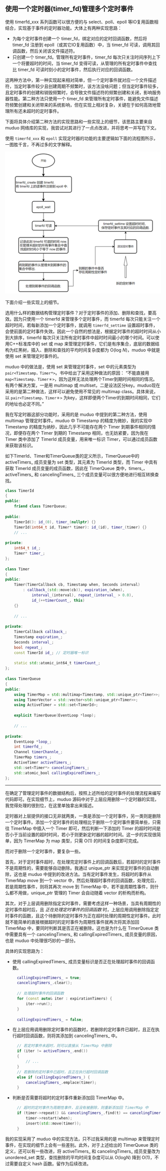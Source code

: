 ## 使用一个定时器(timer_fd)管理多个定时事件

使用 timerfd_xxx 系列函数可以很方便的与 select、poll、epoll 等IO复用函数相结合，实现基于事件的定时器功能。大体上有两种实现思路：
- 为每个定时事件创建一个 timer_fd，绑定对应的定时回调函数，然后将 timer_fd 注册到 epoll（或其它IO复用函数）中，当 timer_fd 可读，调用其回调函数，然后关闭该文件描述符。
- 只创建一个 timer_fd。管理所有定时事件，timer_fd 每次只关注时间序列上下一个将要超时的时间，当 timer_fd 变得可读，从管理的所有定时事件中查找比 timer_fd 可读时刻小的定时事件，然后执行对应的回调函数。

这两种方法中，第一种实现起来相对简单，但一个定时事件就对应一个文件描述符，当定时事件较少且创建周期不频繁时，该方法没啥问题；但当定时事件较多，且定时事件的创建和销毁频繁时，会导致文件描述符的频繁创建和关闭，影响服务器性能。第二种方法只使用一个 timer_fd 来管理所有定时事件，能避免文件描述符频繁创建和关闭带来的系统影响，但在实现上相对复杂，关键在于如何高效地管理所有还未超时的定时事件。

下面将具体介绍第二种方法的实现思路和一些实现上的细节，该思路主要来自 muduo 网络库的实现，我尝试对其进行了一点点改进，并将思考一并写在下文。

使用 `timerfd_xxx` 和 `epoll` 实现定时器的功能的主要逻辑如下面的流程图所示，一图胜千言，不再过多的文字解释。

![Pasted image 20240125211402.png](./images/Pasted%20image%2020240125211402.png)

下面介绍一些实现上的细节。

选用什么样的数据结构管理定时事件？对于定时事件的添加、删除和查找，要高效。因为只使用一个 timerfd 来管理多个定时事件，而 timerfd 每次只能关注一个超时时间，若每新添加一个定时事件，就调用 `timerfd_settime` 设置超时事件，会使前面的定时事件失效。因此一个自然的想法是，根据定时事件的超时时间从小到大排序，timerfd 每次只关注所有定时事件中超时时间最小的哪个时间。可以使用C++标准库中的 set 或 map 来管理定时事件，它们是有序集合，底层的数据结构为红黑树，插入、删除和查找的平均时间复杂度都为 O(log *N*)，muduo 中就是使用 set 来管理定时事件的。

muduo 中的做法是，使用 set 来管理定时事件，set 中的元素类型为 `pair<Timestamp，Timer*>`。书中给出了采用这种做法的原因：
“不能直接用 `map<Timestamp，Timer＊>`，因为这样无法处理两个Timer到期时间相同的情况。有两个解决方案，一是用 multimap 或 multiset，二是设法区分key。muduo现在采用的是第二种做法，这样可以避免使用不常见的 multimap class。具体来说，以 `pair<Timestamp，Timer＊>` 为key，这样即便两个Timer的到期时间相同，它们的地址也必定不同。”

我在写定时器这部分功能时，采用的是 muduo 中提到的第二种方法，使用 multimap 管理定时事件。muduo 中 Timestamp 的精度为微妙，我的实现中 Timestamp 的精度为纳秒，因此几乎不可能存在两个 Timer 到期事件相同的情况，即便存在两个 Timer 到期的 Timestamp 相同，也无妨紧要，因为我在 Timer 类中添加了 TimerId 成员变量，用来唯一标识 Timer，可以通过成员函数来获取该标识。

如下TimerId、Timer和TimerQueue类的定义所示，TimerQueue中的 activeTimers_ 成员变量为 set 类型，其元素为 TimerId 类型，而 Timer 中具有获取 TimerId 成员变量的成员函数，因此在 TimerQueue 类中，timers_、activeTimers_ 和 cancelingTimers_ 三个成员变量可以很方便地进行相互转换查找。

```cpp
class TimerId
{
public:
    friend class TimerQueue;

public:
    TimerId(): id_(0), timer_(nullptr) {}
    TimerId(int64_t id, Timer* timer): id_(id), timer_(timer) {}
    // ...

private:
    int64_t id_;
    Timer* timer_;
};

class Timer
{
public:
    Timer(TimerCallback cb, Timestamp when, Seconds interval)
        : callback_(std::move(cb)), expiration_(when), 
            interval_(interval), repeat_(interval_ > 0.0),
            id_(++timerCount_, this)
    {}

    // ...

private:
    TimerCallback callback_;
    Timestamp expiration_;
    Seconds interval_; 
    bool repeat_;
    const TimerId id_; // 定时器唯一标识

    static std::atomic_int64_t timerCount_;
};

class TimerQueue
{
public:
    using TimerMap = std::multimap<Timestamp, std::unique_ptr<Timer>>;
    using TimerVector = std::vector<std::unique_ptr<Timer>>;
    using ActiveTimer = std::set<TimerId>;

    explicit TimerQueue(EventLoop *loop);

    // ...

private:
    EventLoop *loop_;
    int timerfd_;
    Channel timerChannle_;
    TimerMap timers_;
    ActiveTimer activeTimers_;
    std::set<Timer*> cancelingTimers_;
    std::atomic_bool callingExpiredTimers_;
};

```

---
在确定了管理定时事件的数据结构后，按照上述所给的定时事件的处理流程来编写代码即可。在实现细节上，muduo 源码中对于上层应用删除一个定时器的实现，我觉得处理的很到位，在这里单独拿出来描述。

定时器对上层提供的接口无非就两类，一类是添加一个定时事件，另一类则是删除一个定时事件。添加一个定时事件的处理相比于删除一个定时事件要简单些，只需往 TimerMap 中插入一个 Timer 即可，然后判断一下添加的 Timer 的超时时间是否小于当前设置的超时时间，若小于则更新定时器的超时时间。这一步的实现很简单，因为 TimerMap 为 map 类型，只需 O(1) 的时间复杂度即可完成。

而对于删除一个定时事件，要复杂一些。

首先，对于定时事件超时，在处理完定时事件上的回调函数后，若超时的定时事件不是周期性的，需要能够自动删除。我通过 unique_ptr 来实现定时事件的自动删除，这也是 muduo 中提到的改进方法。当有定时事件发生，将超时的事件从 TimerMap move 到一个 vector 中，然后处理超时事件的回调函数，处理完后，若是周期性事件，则将其再次 move 到 TimerMap 中，若不是周期性事件，则什么都不用做，unique_ptr 管理的 Timer 会自动随着 vector 的析构而析构。

其次，对于上层调用删除指定实时事件，需要考虑这样一种场景，当具有周期性的定时事件超时后，且 
 *正在处理定时事件的回调函数* 时，上层应用调用删除指定定时事件的函数，且这个待删除的定时事件为正在超时处理的周期性定时事件。此时就不能简单的直接根据超时的定时事件为周期性事件就再次将其添加回 TimerMap 中，要同时判断其是否正在被删除。这也是为什么在 TimerQueue 类中需要具有一个 cancelingTimers_ 和 callingExpiredTimers_ 成员变量的原因，也是 muduo 中处理很巧妙的一部分。

具体的实现思路为：
- 使用 callingExpiredTimers_ 成员变量标识是否正在处理超时事件的回调函数。
  ```cpp
    callingExpiredTimers_ = true;
    cancelingTimers_.clear();

    // 处理超时事件的回调函数
    for (const auto& iter : expirationTimers) {
        iter->run();
    }

    callingExpiredTimers_ = false;
  ```
- 在上层应用调用删除定时事件的函数时，若删除的定时事件已超时，且正在执行超时回调函数，则将其添加到 cancelingTimers_ 中。
  ```cpp
    // 若定时事件未超时，则可以直接从 TimerMap 中删除
    if (iter != activeTimers_.end())
    {
        // ...
    }
    // 若删除的定时事件已超时，且正在执行超时回调函数
    else if (callingExpiredTimers_) {
        cancelingTimers_.emplace(timer);
    }
  ```
- 判断是否需要将超时的定时事件重新添加回 TimerMap 中。
  ```cpp
    // 超时的定时事件为周期性事件，且没有被删除，则重新添加回 TimerMap 中
    if (timer->repeat() && cancelingTimers_.find(t) == cancelingTimers_.end()) {
        timer->restart(when);
        insert(std::move(timer));
    }
  ```

我的实现采用了 muduo 中的实现方法，只不过我采用的是 multimap 来管理定时事件，在实现的细节上会有一些差别。此外，对于上述给出的 TimerQueue 类的定义，还可以有一些改进，将 activeTimers_ 和 cancelingTimers_ 成员变量改为 unordered_set 类型，查找删除的平均时间复杂度可以从 O(log*N*) 降到 O(1)，不过需要自定义 hash 函数。留作为后续改进。